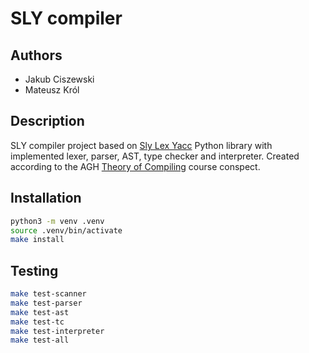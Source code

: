 # SLY compiler
## Authors
- Jakub Ciszewski
- Mateusz Król
## Description
SLY compiler project based on [Sly Lex Yacc](https://sly.readthedocs.io/en/latest/#) Python library with
implemented lexer, parser, AST, type checker and interpreter. Created according to the AGH [Theory of Compiling](https://home.agh.edu.pl/~mkuta/tklab/) course conspect.
## Installation
```bash
python3 -m venv .venv
source .venv/bin/activate
make install
```
## Testing
```bash
make test-scanner
make test-parser
make test-ast
make test-tc
make test-interpreter
make test-all
```

